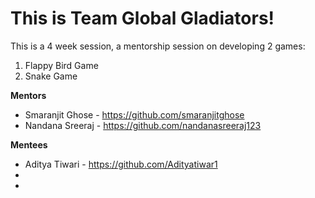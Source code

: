 # This is Team Global Gladiators!

This is a 4 week session, a mentorship session on developing 2 games:

1. Flappy Bird Game
2. Snake Game


**Mentors** 
* Smaranjit Ghose - https://github.com/smaranjitghose
* Nandana Sreeraj - https://github.com/nandanasreeraj123


**Mentees** 
* Aditya Tiwari - https://github.com/Adityatiwar1
*
*
